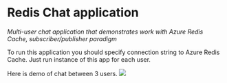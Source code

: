 # Redis Chat application
*Multi-user chat application that demonstrates work with Azure Redis Cache, subscriber/publisher paradigm*

To run this application you should specify connection string to Azure Redis Cache. Just run instance of this app for each user.

Here is demo of chat between 3 users.
![](https://github.com/d-goro/redis-demo/blob/master/redis_demo.jpg)

